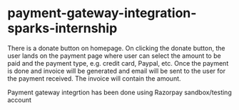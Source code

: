 # payment-gateway-integration-sparks-internship
There is a  donate button on homepage.
On clicking the donate button, the user lands on the payment page where user can select the amount to be paid and the payment type, e.g.
credit card, Paypal, etc. 
Once the payment is done and invoice will be generated and email will be sent to the user for the payment received. The
invoice will contain the amount.

Payment gateway integrtion has been done using Razorpay sandbox/testing account
